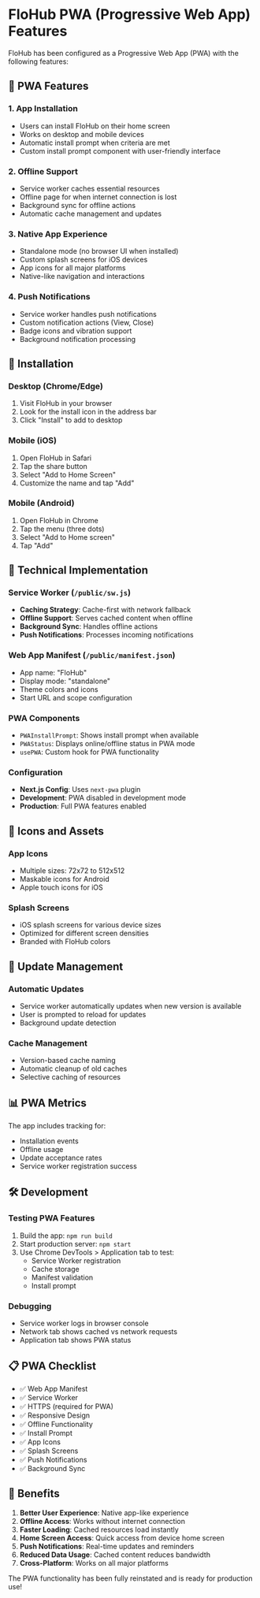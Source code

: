 # FloHub PWA (Progressive Web App) Features

FloHub has been configured as a Progressive Web App (PWA) with the following features:

## 🚀 PWA Features

### 1. **App Installation**
- Users can install FloHub on their home screen
- Works on desktop and mobile devices
- Automatic install prompt when criteria are met
- Custom install prompt component with user-friendly interface

### 2. **Offline Support**
- Service worker caches essential resources
- Offline page for when internet connection is lost
- Background sync for offline actions
- Automatic cache management and updates

### 3. **Native App Experience**
- Standalone mode (no browser UI when installed)
- Custom splash screens for iOS devices
- App icons for all major platforms
- Native-like navigation and interactions

### 4. **Push Notifications**
- Service worker handles push notifications
- Custom notification actions (View, Close)
- Badge icons and vibration support
- Background notification processing

## 📱 Installation

### Desktop (Chrome/Edge)
1. Visit FloHub in your browser
2. Look for the install icon in the address bar
3. Click "Install" to add to desktop

### Mobile (iOS)
1. Open FloHub in Safari
2. Tap the share button
3. Select "Add to Home Screen"
4. Customize the name and tap "Add"

### Mobile (Android)
1. Open FloHub in Chrome
2. Tap the menu (three dots)
3. Select "Add to Home screen"
4. Tap "Add"

## 🔧 Technical Implementation

### Service Worker (`/public/sw.js`)
- **Caching Strategy**: Cache-first with network fallback
- **Offline Support**: Serves cached content when offline
- **Background Sync**: Handles offline actions
- **Push Notifications**: Processes incoming notifications

### Web App Manifest (`/public/manifest.json`)
- App name: "FloHub"
- Display mode: "standalone"
- Theme colors and icons
- Start URL and scope configuration

### PWA Components
- `PWAInstallPrompt`: Shows install prompt when available
- `PWAStatus`: Displays online/offline status in PWA mode
- `usePWA`: Custom hook for PWA functionality

### Configuration
- **Next.js Config**: Uses `next-pwa` plugin
- **Development**: PWA disabled in development mode
- **Production**: Full PWA features enabled

## 🎨 Icons and Assets

### App Icons
- Multiple sizes: 72x72 to 512x512
- Maskable icons for Android
- Apple touch icons for iOS

### Splash Screens
- iOS splash screens for various device sizes
- Optimized for different screen densities
- Branded with FloHub colors

## 🔄 Update Management

### Automatic Updates
- Service worker automatically updates when new version is available
- User is prompted to reload for updates
- Background update detection

### Cache Management
- Version-based cache naming
- Automatic cleanup of old caches
- Selective caching of resources

## 📊 PWA Metrics

The app includes tracking for:
- Installation events
- Offline usage
- Update acceptance rates
- Service worker registration success

## 🛠️ Development

### Testing PWA Features
1. Build the app: `npm run build`
2. Start production server: `npm start`
3. Use Chrome DevTools > Application tab to test:
   - Service Worker registration
   - Cache storage
   - Manifest validation
   - Install prompt

### Debugging
- Service worker logs in browser console
- Network tab shows cached vs network requests
- Application tab shows PWA status

## 📋 PWA Checklist

- ✅ Web App Manifest
- ✅ Service Worker
- ✅ HTTPS (required for PWA)
- ✅ Responsive Design
- ✅ Offline Functionality
- ✅ Install Prompt
- ✅ App Icons
- ✅ Splash Screens
- ✅ Push Notifications
- ✅ Background Sync

## 🚀 Benefits

1. **Better User Experience**: Native app-like experience
2. **Offline Access**: Works without internet connection
3. **Faster Loading**: Cached resources load instantly
4. **Home Screen Access**: Quick access from device home screen
5. **Push Notifications**: Real-time updates and reminders
6. **Reduced Data Usage**: Cached content reduces bandwidth
7. **Cross-Platform**: Works on all major platforms

The PWA functionality has been fully reinstated and is ready for production use!